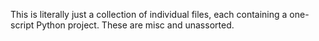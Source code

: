 This is literally just a collection of individual files, each containing a one-script Python project.
These are misc and unassorted.
